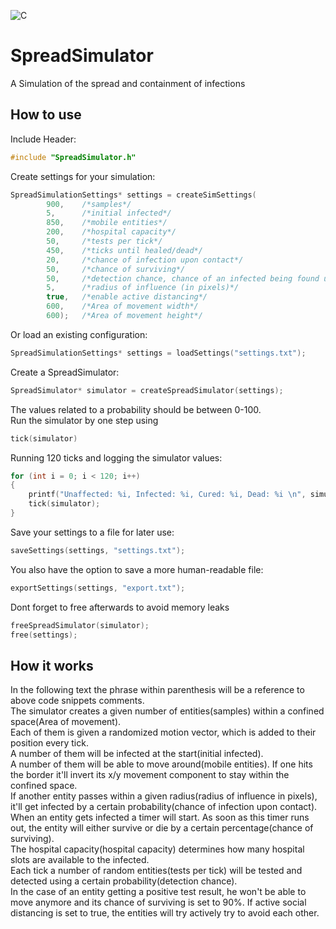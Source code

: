 ![C](https://img.shields.io/badge/-Language-blue?style=for-the-badge&logo=c)
# SpreadSimulator
A Simulation of the spread and containment of infections
## How to use
Include Header:
```c
#include "SpreadSimulator.h"
```
Create settings for your simulation:
```c
SpreadSimulationSettings* settings = createSimSettings(
        900,    /*samples*/
        5,      /*initial infected*/
        850,    /*mobile entities*/
        200,    /*hospital capacity*/
        50,     /*tests per tick*/
        450,    /*ticks until healed/dead*/
        20,     /*chance of infection upon contact*/
        50,     /*chance of surviving*/
        50,     /*detection chance, chance of an infected being found upon testing*/
        5,      /*radius of influence (in pixels)*/
        true,   /*enable active distancing*/
        600,    /*Area of movement width*/
        600);   /*Area of movement height*/
```
Or load an existing configuration:
```c
SpreadSimulationSettings* settings = loadSettings("settings.txt");
```

Create a SpreadSimulator:
```c
SpreadSimulator* simulator = createSpreadSimulator(settings);
```  
The values related to a probability should be between 0-100.  
Run the simulator by one step using
```c
tick(simulator)
```
Running 120 ticks and logging the simulator values:
```c
for (int i = 0; i < 120; i++)
{
    printf("Unaffected: %i, Infected: %i, Cured: %i, Dead: %i \n", simulator->unaffected, simulator->infected, simulator->cured, simulator->dead);
    tick(simulator);
}
```
Save your settings to a file for later use:
```c
saveSettings(settings, "settings.txt");
```
You also have the option to save a more human-readable file:
```c
exportSettings(settings, "export.txt");
```
Dont forget to free afterwards to avoid memory leaks
```c
freeSpreadSimulator(simulator);
free(settings);
```
## How it works
In the following text the phrase within parenthesis will be a reference to above code snippets comments.  
The simulator creates a given number of entities(samples) within a confined space(Area of movement).  
Each of them is given a randomized motion vector, which is added to their position every tick.   
A number of them will be infected at the start(initial infected).  
A number of them will be able to move around(mobile entities).
If one hits the border it'll invert its x/y movement component to stay within the confined space.  
If another entity passes within a given radius(radius of influence in pixels), it'll get infected by a certain probability(chance of infection upon contact).  
When an entity gets infected a timer will start. As soon as this timer runs out, the entity will either survive or die by a certain percentage(chance of surviving).  
The hospital capacity(hospital capacity) determines how many hospital slots are available to the infected.  
Each tick a number of random entities(tests per tick) will be tested and detected using a certain probability(detection chance).  
In the case of an entity getting a positive test result, he won't be able to move anymore and its chance of surviving is set to 90%.
If active social distancing is set to true, the entities will try actively try to avoid each other.
